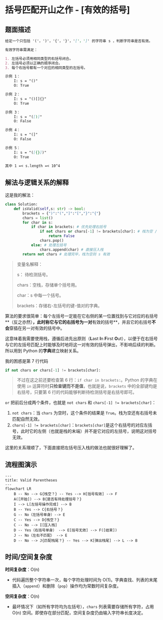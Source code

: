 # 括号匹配开山之作 - [有效的括号]

## 题面描述

```markdown
给定一个只包括 '('，')'，'{'，'}'，'['，']' 的字符串 s ，判断字符串是否有效。

有效字符串需满足：

1. 左括号必须用相同类型的右括号闭合。
2. 左括号必须以正确的顺序闭合。
3. 每个右括号都有一个对应的相同类型的左括号。

示例 1：
    I: s = "()"
    O: True

示例 2：
    I: s = "()[]{}"
    O: True

示例 3：
    I: s = "([)]"
    O: False

示例 4：
    I: s = "(]"
    O: False

示例 5：
    I: s = "([{}])"
    O: True
    
其中 1 =< s.length =< 10^4
```

## 解法与逻辑关系的解释

这是我的解法：

```python
class Solution:
    def isValid(self,s: str) -> bool:
        brackets = {")":"(","]":"[","}":"{"}
        chars = list()
        for char in s:
            if char in brackets: # 优先处理右括号
                if not chars or chars[-1] != brackets[char]: # 栈为空 / 栈末位与待检测括号不匹配
                    return False
                chars.pop()
            else: # 处理左括号
                chars.append(char) # 直接压入栈
        return not chars # 处理完毕，栈为空则 s 有效
```

> 变量名解释：
>
> s： 待检测括号。
>
> chars：空栈，存储单个括号用。
>
> char：s 中每一个括号。
>
> brackets：存储右-左括号的键-值对的字典。

算法的要求很简单：每个左括号一定能在它右侧的某一位置找到与它对应的右括号**（反之亦然）**，此时称它与它的右括号为一对**有效的括号**，并且它的右括号**不会**穿插在另一对有效的括号中。

这意味着我需要使用栈，遵循后进先出原则（**L**ast **I**n **F**irst **O**ut），以便于在右括号与它的左括号匹配上时能够及时地将这一对有效的括号弹出，不影响后续的判断。所以用到 Python 的**字典**建立映射关系。

我的困惑是第 7 行代码

```python
if not chars or chars[-1] != brackets[char]:
```

> 不过在这之前还要检查第 6 行：`if char in brackets:`。Python 的字典在使用 `in` 运算符时**只检查键而不是值**，也就是说，`brackets` 中的全部键均是右括号，只要第 6 行的代码能够判断待检测括号是右括号即可。

`or` 把前后分成两个条件，也就是 `not chars` 和 `chars[-1] != brackets[char]`：

1. `not chars`：当 `chars` 为空时，这个条件的结果是 `True`。栈为空还有右括号未匹配自然无效。
2. `chars[-1] != brackets[char]`：`brackets[char]`是这个右括号的对应左括号，此时它的左侧（也就是栈的末端）并不是它对应的左括号，说明这对括号无效。

这里的关系理顺了，下面直接把左括号压入栈的做法也就很好理解了。

## 流程图演示

``` mermaid
---
title: Valid Parentheses
---
flowchart LR
	B -- No --> G{栈空？} -- Yes --> H[括号有效] --> F
	A([开始]) --> B{是否有待处理括号？}
	I --> L[左括号操作完成] --> B
	B -- Yes --> C{右括号？}
	G -- No（左括号单身）--> E
	C -- Yes --> D{栈空？}
	C -- No --> I[压入栈]
	D -- Yes（右括号单身） --> E[括号无效] --> F([结束])
	J -- No（左右不匹配） --> E
	D -- No --> J{匹配栈尾？} -- Yes --> K[弹出栈尾] --> L --> B
```

## 时间/空间复杂度

**时间复杂度**：O(n)

- 代码遍历整个字符串一次，每个字符处理时间为 O(1)。字典查找、列表的末尾插入（`append`）和删除（`pop`）操作均为常数时间复杂度。

**空间复杂度**：O(n)

- 最坏情况下（如所有字符均为左括号），`chars` 列表需要存储所有字符，占用 O(n) 空间。即使存在部分匹配，空间复杂度仍由输入字符串长度决定。
